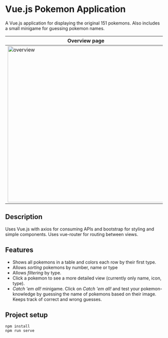 # Vue.js Pokemon Application

A Vue.js application for displaying the original 151 pokemons. Also includes a small minigame for guessing pokemon names.

| Overview page    | Minigame page |
| ---      | ---       |
| <img width="500" alt="overview" src="https://user-images.githubusercontent.com/24246001/115999796-801abc00-a5ed-11eb-9f58-7bada408ae44.png"> | <img width="500" alt="game" src="https://user-images.githubusercontent.com/24246001/115999812-8b6de780-a5ed-11eb-9098-b944a7c26612.png"> |

## Description

Uses Vue.js with axios for consuming APIs and bootstrap for styling and simple components. Uses vue-router for routing between views.

## Features
- Shows all pokemons in a table and colors each row by their first type.
- Allows _sorting_ pokemons by number, name or type
- Allows _filtering_ by type.
- Click a pokemon to see a more detailed view (currently only name, icon, type).
- _Catch 'em all!_ minigame. Click on _Catch 'em all!_ and test your pokemon-knowledge by guessing the name of pokemons based on their image. Keeps track of correct and wrong guesses.

## Project setup
```
npm install
npm run serve
```
